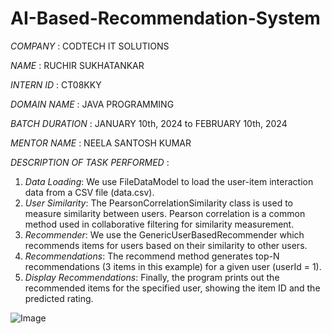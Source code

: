 # AI-Based-Recommendation-System

*COMPANY* : CODTECH IT SOLUTIONS 

*NAME* : RUCHIR SUKHATANKAR

*INTERN ID* : CT08KKY

*DOMAIN NAME* : JAVA PROGRAMMING

*BATCH DURATION* : JANUARY 10th, 2024 to FEBRUARY 10th, 2024

*MENTOR NAME* : NEELA SANTOSH KUMAR

*DESCRIPTION OF TASK PERFORMED* :

1. *Data Loading*: We use FileDataModel to load the user-item interaction data from a CSV file (data.csv).
2. *User Similarity*: The PearsonCorrelationSimilarity class is used to measure similarity between users. Pearson correlation is a common method used in collaborative filtering for similarity measurement.
3. *Recommender*: We use the GenericUserBasedRecommender which recommends items for users based on their similarity to other users.
4. *Recommendations*: The recommend method generates top-N recommendations (3 items in this example) for a given user (userId = 1).
5. *Display Recommendations*: Finally, the program prints out the recommended items for the specified user, showing the item ID and the predicted rating.

![Image](https://github.com/user-attachments/assets/7151e96c-b42b-4f61-9039-cf203adc18c6)
